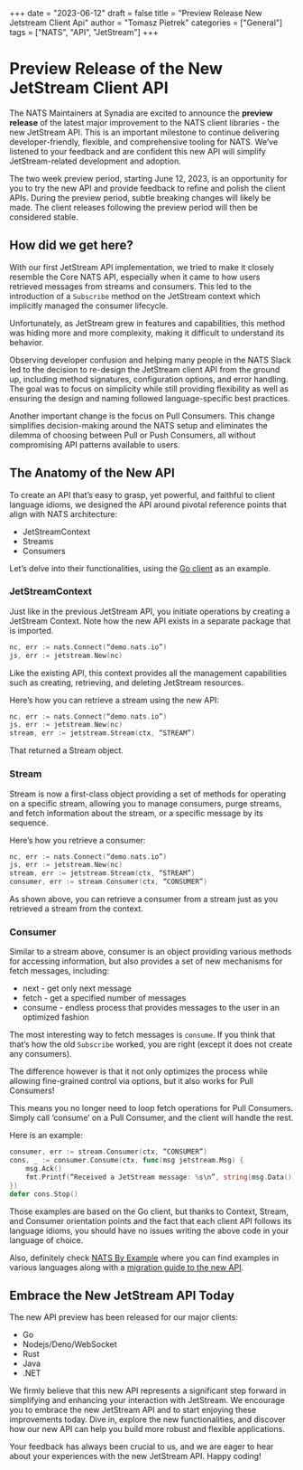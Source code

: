 +++
date = "2023-06-12"
draft = false
title = "Preview Release New Jetstream Client Api"
author = "Tomasz Pietrek"
categories = ["General"]
tags = ["NATS", "API", "JetStream"]
+++

# Preview Release of the New JetStream Client API

The NATS Maintainers at Synadia are excited to announce the **preview release** of the latest major improvement to the NATS client libraries - the new JetStream API. This is an important milestone to continue delivering developer-friendly, flexible, and comprehensive tooling for NATS. We’ve listened to your feedback and are confident this new API will simplify JetStream-related development and adoption.

The two week preview period, starting June 12, 2023, is an opportunity for you to try the new API and provide feedback to refine and polish the client APIs. During the preview period, subtle breaking changes will likely be made. The client releases following the preview period will then be considered stable. 

## How did we get here?

With our first JetStream API implementation, we tried to make it closely resemble the Core NATS API, especially when it came to how users retrieved messages from streams and consumers. This led to the introduction of a `Subscribe` method on the JetStream context which implicitly managed the consumer lifecycle.

Unfortunately, as JetStream grew in features and capabilities, this method was hiding more and more complexity, making it difficult to understand its behavior.

Observing developer confusion and helping many people in the NATS Slack led to the decision to re-design the JetStream client API from the ground up, including method signatures, configuration options, and error handling. The goal was to focus on simplicity while still providing flexibility as well as ensuring the design and naming followed language-specific best practices.

Another important change is the focus on Pull Consumers. This change simplifies decision-making around the NATS setup and eliminates the dilemma of choosing between Pull or Push Consumers, all without compromising API patterns available to users.

## The Anatomy of the New API

To create an API that’s easy to grasp, yet powerful, and faithful to client language idioms, we designed the API around pivotal reference points that align with NATS architecture:

* JetStreamContext
* Streams
* Consumers

Let’s delve into their functionalities, using the [Go client](https://pkg.go.dev/github.com/nats-io/nats.go@v1.26.0/jetstream) as an example.

### JetStreamContext

Just like in the previous JetStream API, you initiate operations by creating a JetStream Context. Note how the new API exists in a separate package that is imported.

```go
nc, err := nats.Connect(“demo.nats.io”)
js, err := jetstream.New(nc)
```

Like the existing API, this context provides all the management capabilities such as creating, retrieving, and deleting JetStream resources.

Here’s how you can retrieve a stream using the new API:

```go
nc, err := nats.Connect(“demo.nats.io”)
js, err := jetstream.New(nc)
stream, err := jetstream.Stream(ctx, “STREAM”)
```

That returned a Stream object.

### Stream

Stream is now a first-class object providing a set of methods for operating on a specific stream, allowing you to manage consumers, purge streams, and fetch information about the stream, or a specific message by its sequence.

Here’s how you retrieve a consumer:

```go
nc, err := nats.Connect(“demo.nats.io”)
js, err := jetstream.New(nc)
stream, err := jetstream.Stream(ctx, “STREAM”)
consumer, err := stream.Consumer(ctx, “CONSUMER”)
```
As shown above, you can retrieve a consumer from a stream just as you retrieved a stream from the context.

### Consumer

Similar to a stream above, consumer is an object providing various methods for accessing information, but also provides a set of new mechanisms for fetch messages, including:

* next - get only next message
* fetch - get a specified number of messages
* consume - endless process that provides messages to the user in an optimized fashion

The most interesting way to fetch messages is `consume`. If you think that that’s how the old `Subscribe` worked, you are right (except it does not create any consumers).

The difference however is that it not only optimizes the process while allowing fine-grained control via options, but it also works for Pull Consumers!

This means you no longer need to loop fetch operations for Pull Consumers. Simply call ‘consume’ on a Pull Consumer, and the client will handle the rest.

Here is an example:

```go
consumer, err := stream.Consumer(ctx, “CONSUMER”)
cons, _ := consumer.Consume(ctx, func(msg jetstream.Msg) {
    msg.Ack()
    fmt.Printf(“Received a JetStream message: %s\n”, string(msg.Data()))
})
defer cons.Stop()
```

Those examples are based on the Go client, but thanks to Context, Stream, and Consumer orientation points and the fact that each client API follows its language idioms, you should have no issues writing the above code in your language of choice.

Also, definitely check [NATS By Example](https://natsbyexample.com) where you can find examples in various languages along with a [migration guide to the new API](https://natsbyexample.com/examples/jetstream/api-migration/go).

## Embrace the New JetStream API Today

The new API preview has been released for our major clients:

* Go
* Nodejs/Deno/WebSocket
* Rust
* Java
* .NET

We firmly believe that this new API represents a significant step forward in simplifying and enhancing your interaction with JetStream. We encourage you to embrace the new JetStream API and to start enjoying these improvements today. Dive in, explore the new functionalities, and discover how our new API can help you build more robust and flexible applications.

Your feedback has always been crucial to us, and we are eager to hear about your experiences with the new JetStream API. Happy coding!

